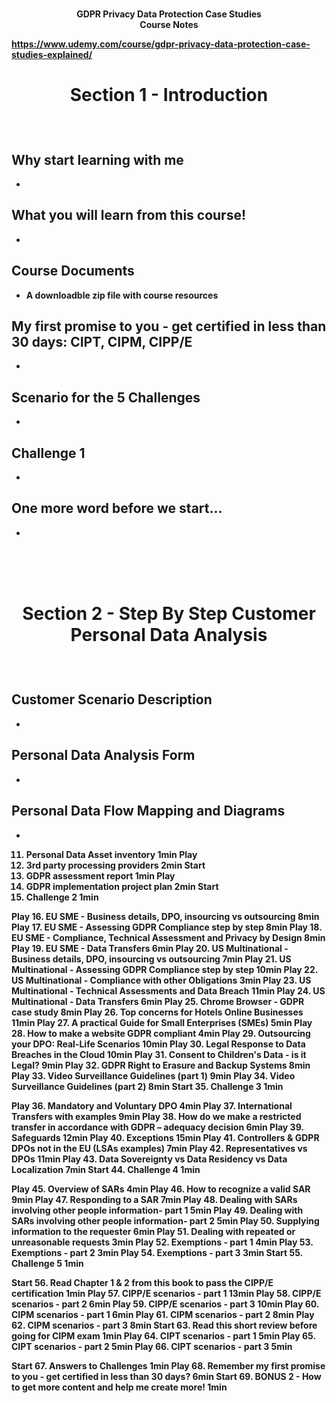 <b><p align=center>   
GDPR Privacy Data Protection Case Studies<br />
Course Notes  <br />

https://www.udemy.com/course/gdpr-privacy-data-protection-case-studies-explained/
<br />

<h1><p align=center>Section 1 - Introduction </h1><br/>

Why start learning with me
  -
  -

What you will learn from this course!
  -
  -

Course Documents
  -
  - A downloadble zip file with course resources

My first promise to you - get certified in less than 30 days: CIPT, CIPM, CIPP/E
  -
  -

Scenario for the 5 Challenges
  -
  -

Challenge 1
  -
  -

One more word before we start...
  -
  -


<br /> <br /> <br />

<h1><p align=center>Section 2 - Step By Step Customer Personal Data Analysis </h1><br/> 

Customer Scenario Description
  -
  -

Personal Data Analysis Form
  -
  -
  
Personal Data Flow Mapping and Diagrams
  -
  -
  
11. Personal Data Asset inventory
1min
Play
12. 3rd party processing providers
2min
Start
13. GDPR assessment report
1min
Play
14. GDPR implementation project plan
2min
Start
15. Challenge 2
1min

Play
16. EU SME - Business details, DPO, insourcing vs outsourcing
8min
Play
17. EU SME - Assessing GDPR Compliance step by step
8min
Play
18. EU SME - Compliance, Technical Assessment and Privacy by Design
8min
Play
19. EU SME - Data Transfers
6min
Play
20. US Multinational - Business details, DPO, insourcing vs outsourcing
7min
Play
21. US Multinational - Assessing GDPR Compliance step by step
10min
Play
22. US Multinational - Compliance with other Obligations
3min
Play
23. US Multinational - Technical Assessments and Data Breach
11min
Play
24. US Multinational - Data Transfers
6min
Play
25. Chrome Browser - GDPR case study
8min
Play
26. Top concerns for Hotels Online Businesses
11min
Play
27. A practical Guide for Small Enterprises (SMEs)
5min
Play
28. How to make a website GDPR compliant
4min
Play
29. Outsourcing your DPO: Real-Life Scenarios
10min
Play
30. Legal Response to Data Breaches in the Cloud
10min
Play
31. Consent to Children's Data - is it Legal?
9min
Play
32. GDPR Right to Erasure and Backup Systems
8min
Play
33. Video Surveillance Guidelines (part 1)
9min
Play
34. Video Surveillance Guidelines (part 2)
8min
Start
35. Challenge 3
1min

Play
36. Mandatory and Voluntary DPO
4min
Play
37. International Transfers with examples
9min
Play
38. How do we make a restricted transfer in accordance with GDPR – adequacy decision
6min
Play
39. Safeguards
12min
Play
40. Exceptions
15min
Play
41. Controllers & GDPR DPOs not in the EU (LSAs examples)
7min
Play
42. Representatives vs DPOs
11min
Play
43. Data Sovereignty vs Data Residency vs Data Localization
7min
Start
44. Challenge 4
1min

Play
45. Overview of SARs
4min
Play
46. How to recognize a valid SAR
9min
Play
47. Responding to a SAR
7min
Play
48. Dealing with SARs involving other people information- part 1
5min
Play
49. Dealing with SARs involving other people information- part 2
5min
Play
50. Supplying information to the requester
6min
Play
51. Dealing with repeated or unreasonable requests
3min
Play
52. Exemptions - part 1
4min
Play
53. Exemptions - part 2
3min
Play
54. Exemptions - part 3
3min
Start
55. Challenge 5
1min

Start
56. Read Chapter 1 & 2 from this book to pass the CIPP/E certification
1min
Play
57. CIPP/E scenarios - part 1
13min
Play
58. CIPP/E scenarios - part 2
6min
Play
59. CIPP/E scenarios - part 3
10min
Play
60. CIPM scenarios - part 1
6min
Play
61. CIPM scenarios - part 2
8min
Play
62. CIPM scenarios - part 3
8min
Start
63. Read this short review before going for CIPM exam
1min
Play
64. CIPT scenarios - part 1
5min
Play
65. CIPT scenarios - part 2
5min
Play
66. CIPT scenarios - part 3
5min

Start
67. Answers to Challenges
1min
Play
68. Remember my first promise to you - get certified in less than 30 days?
6min
Start
69. BONUS 2 - How to get more content and help me create more!
1min

